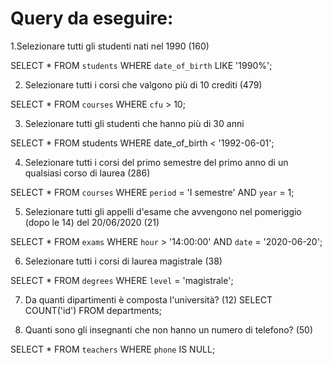 # Query da eseguire: 
1.Selezionare tutti gli studenti nati nel 1990 (160)

SELECT * FROM `students` WHERE `date_of_birth` LIKE '1990%';

2. Selezionare tutti i corsi che valgono più di 10 crediti (479)

SELECT * FROM `courses` WHERE `cfu` > 10;

3. Selezionare tutti gli studenti che hanno più di 30 anni

SELECT * FROM students WHERE date_of_birth < '1992-06-01';

4. Selezionare tutti i corsi del primo semestre del primo anno di un qualsiasi corso di laurea (286)

SELECT * FROM `courses` WHERE `period` = 'I semestre' AND `year` = 1;

5. Selezionare tutti gli appelli d'esame che avvengono nel pomeriggio (dopo le 14) del 20/06/2020 (21)

 SELECT * FROM `exams` WHERE `hour` > '14:00:00' AND `date` = '2020-06-20';

6. Selezionare tutti i corsi di laurea magistrale (38)

SELECT * FROM `degrees` WHERE `level` = 'magistrale';

7. Da quanti dipartimenti è composta l'università? (12)
SELECT COUNT('id') FROM departments;

8. Quanti sono gli insegnanti che non hanno un numero di telefono? (50)

SELECT * FROM `teachers` WHERE `phone` IS NULL;